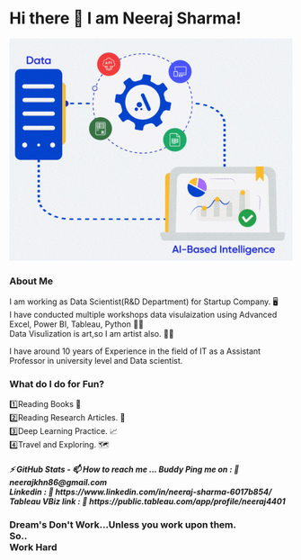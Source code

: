 <h1> Hi there 👋 I am Neeraj Sharma!</h1>

![alt text](https://github.com/MissNeerajSharma/MissNeerajSharma/blob/main/1.gif)
<h3>About Me</h3>
I am working as Data Scientist(R&D Department) for Startup Company. 🖥️
<br>
I have conducted multiple workshops data visulaization using Advanced Excel, Power BI, Tableau, Python 👩‍🏫
<br>
Data Visulization is art,so I am artist also. 👩‍🎨

I have around 10 years of Experience in the field of IT as a Assistant Professor in university level and Data scientist.

<h3>
What do I do for Fun?</h3>
1️⃣Reading Books 📖<br>
2️⃣Reading Research Articles. 📑<br>
3️⃣Deep Learning Practice. 📈<br>
4️⃣Travel and Exploring. 🗺️
<h5>
 ⚡ GitHub Stats
- 📫 How to reach me ...
  Buddy Ping me on  : 🔗 neerajkhn86@gmail.com<br>
  Linkedin          : 🔗 https://www.linkedin.com/in/neeraj-sharma-6017b854/<br>
  Tableau VBiz link : 🔗 https://public.tableau.com/app/profile/neeraj4401<br>
<H3>
Dream's Don't Work...Unless you work upon them.<br>
So..<br>Work Hard<br>
 
